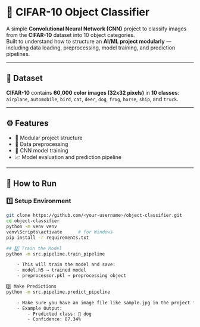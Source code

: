 # 🧠 CIFAR-10 Object Classifier

A simple **Convolutional Neural Network (CNN)** project to classify images from the **CIFAR-10** dataset into 10 object categories.  
Built to understand how to structure an **AI/ML project modularly** — including data loading, preprocessing, model training, and prediction pipelines.

---

## 📂 Dataset
**CIFAR-10** contains **60,000 color images (32x32 pixels)** in **10 classes**:
`airplane`, `automobile`, `bird`, `cat`, `deer`, `dog`, `frog`, `horse`, `ship`, and `truck`.

---

## ⚙️ Features
- 🧩 Modular project structure  
- 🧼 Data preprocessing  
- 🧠 CNN model training  
- 📈 Model evaluation and prediction pipeline  

---

## 🚀 How to Run

### 1️⃣ Setup Environment
```bash
git clone https://github.com/<your-username>/object-classifier.git
cd object-classifier
python -m venv venv
venv\Scripts\activate      # for Windows
pip install -r requirements.txt

## 2️⃣ Train the Model
python -m src.pipeline.train_pipeline

    - This will train the model and save:
    - model.h5 → trained model
    - preprocessor.pkl → preprocessing object

3️⃣ Make Predictions
python -m src.pipeline.predict_pipeline

    - Make sure you have an image file like sample.jpg in the project folder.
    - Example Output:
        - Predicted class: 🐶 dog
        - Confidence: 87.34%